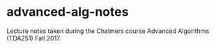 # advanced-alg-notes
Lecture notes taken during the Chalmers course Advanced Algorithms (TDA251) Fall 2017.
